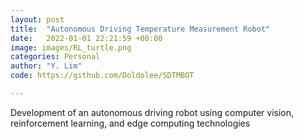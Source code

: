 ```yaml
---
layout: post
title:  "Autonomous Driving Temperature Measurement Robot"
date:   2022-01-01 22:21:59 +00:00
image: images/RL_turtle.png
categories: Personal
author: "Y. Lim"
code: https://github.com/Doldolee/SDTMBOT

---
```

Development of an autonomous driving robot using computer vision, reinforcement learning, and edge computing technologies